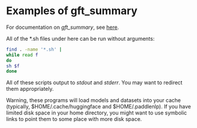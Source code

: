 # Examples of gft_summary

For documentation on <i>gft_summary</i>, see <a href="../../doc/sections/functions/summary.md">here</a>.
<p>
All of the *.sh files under here can be run without arguments:

```sh
find . -name '*.sh' |
while read f
do
sh $f
done
```
<p>
All of these scripts output to <i>stdout</i> and <i>stderr</i>.  You may want to redirect them appropriately.

<p>
Warning, these programs will load models and datasets into your
cache (typically, $HOME/.cache/huggingface and $HOME/.paddlenlp).  If
you have limited disk space in your home directory, you might want to
use symbolic links to point them to some place with more disk space.
